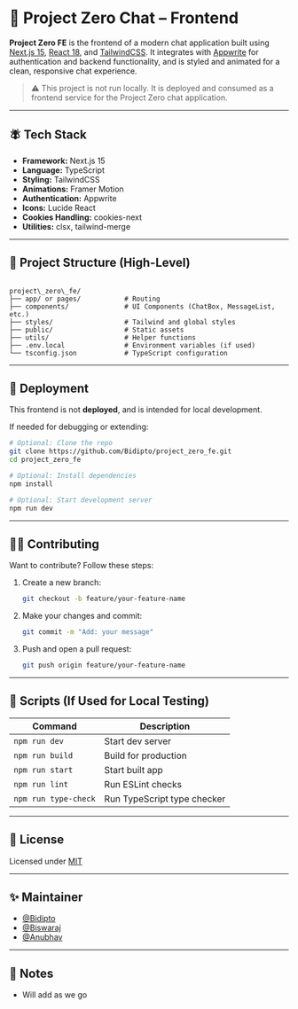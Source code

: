 # 💬 Project Zero Chat – Frontend

**Project Zero FE** is the frontend of a modern chat application built using [Next.js 15](https://nextjs.org/), [React 18](https://reactjs.org/), and [TailwindCSS](https://tailwindcss.com/). It integrates with [Appwrite](https://appwrite.io/) for authentication and backend functionality, and is styled and animated for a clean, responsive chat experience.

> ⚠️ This project is not run locally. It is deployed and consumed as a frontend service for the Project Zero chat application.

---

## 🪰 Tech Stack

- **Framework:** Next.js 15
- **Language:** TypeScript
- **Styling:** TailwindCSS
- **Animations:** Framer Motion
- **Authentication:** Appwrite
- **Icons:** Lucide React
- **Cookies Handling:** cookies-next
- **Utilities:** clsx, tailwind-merge

---

## 📁 Project Structure (High-Level)

```

project\_zero\_fe/
├── app/ or pages/           # Routing
├── components/              # UI Components (ChatBox, MessageList, etc.)
├── styles/                  # Tailwind and global styles
├── public/                  # Static assets
├── utils/                   # Helper functions
├── .env.local               # Environment variables (if used)
└── tsconfig.json            # TypeScript configuration

```

---

## 🚀 Deployment

This frontend is not **deployed**, and is intended for local development.

If needed for debugging or extending:

```bash
# Optional: Clone the repo
git clone https://github.com/Bidipto/project_zero_fe.git
cd project_zero_fe

# Optional: Install dependencies
npm install

# Optional: Start development server
npm run dev
```

---

## 🧑‍💻 Contributing

Want to contribute? Follow these steps:

1. Create a new branch:

   ```bash
   git checkout -b feature/your-feature-name
   ```

2. Make your changes and commit:

   ```bash
   git commit -m "Add: your message"
   ```

3. Push and open a pull request:

   ```bash
   git push origin feature/your-feature-name
   ```

---

## 📆 Scripts (If Used for Local Testing)

| Command              | Description                 |
| -------------------- | --------------------------- |
| `npm run dev`        | Start dev server            |
| `npm run build`      | Build for production        |
| `npm run start`      | Start built app             |
| `npm run lint`       | Run ESLint checks           |
| `npm run type-check` | Run TypeScript type checker |

---

## 📄 License

Licensed under [MIT](LICENSE)

---

## ✨ Maintainer

- [@Bidipto](https://github.com/Bidipto)
- [@Biswaraj](https://github.com/Biswarajace)
- [@Anubhav](https://github.com/anubhav126)

---

## 📌 Notes

- Will add as we go
